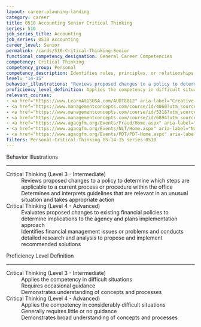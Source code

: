 ```yaml
---
layout: career-planning-landing
category: career
title: 0510 Accounting Senior Critical Thinking
series: 510
job_series_title: Accounting
job_series: 0510 Accounting
career_level: Senior
permalink: /cards/510-Critical-Thinking-Senior
functional_competency_designation: General Career Competencies
competency: Critical Thinking
competency_group: Personal
competency_description: Identifies rules, principles, or relationships that explain facts, data, or other information; analyzes information and makes correct inferences or draws accurate conclusions
level: "14-15"
behavior_illustrations: "Reviews proposed changes to a policy to determine which steps are applicable to a current process or procedure within the office ? Determines and interprets guidelines that are relevant in an unusual situation and takes appropriate action ? Evaluates proposed changes to existing financial policies to determine implications to the agency and plans implementation approach ? Identifies financial management issues or problems and conducts detailed research and analysis to propose and implement recommended solutions"
proficiency_level_definition: Applies the competency in difficult situations ? Requires occasional guidance ? Demonstrates understanding of concepts and processes ? Applies the competency in considerably difficult situations ? Generally requires little or no guidance ? Demonstrates broad understanding of concepts and processes
relevant_courses: 
- <a href="https://www.LearnAtGSUSA.com/AUDT8012" aria-label="Creative and Critical Thinking for Auditors (AUDT8012) - https://www.LearnAtGSUSA.com/AUDT8012">Creative and Critical Thinking for Auditors (AUDT8012)</a>, Graduate School USA (GSUSA)
- <a href="https://www.managementconcepts.com/course/id/4060?utm_source=CFOportal&utm_medium=listing&utm_campaign=CFOTTEP&utm_id=23FM" aria-label="Critical Thinking For Problem Solving - https://www.managementconcepts.com/course/id/4060?utm_source=CFOportal&utm_medium=listing&utm_campaign=CFOTTEP&utm_id=23FM">Critical Thinking For Problem Solving</a>, Management Concepts
- <a href="https://www.managementconcepts.com/course/id/5318?utm_source=CFOportal&utm_medium=listing&utm_campaign=CFOTTEP&utm_id=23FM" aria-label="Data Analysis For Financial Managers Using Microsoft Excel - https://www.managementconcepts.com/course/id/5318?utm_source=CFOportal&utm_medium=listing&utm_campaign=CFOTTEP&utm_id=23FM">Data Analysis For Financial Managers Using Microsoft Excel</a>, Management Concepts
- <a href="https://www.managementconcepts.com/course/id/6894?utm_source=CFOportal&utm_medium=listing&utm_campaign=CFOTTEP&utm_id=23FM" aria-label="FPM 331 - Progressive Concepts In Program Management - https://www.managementconcepts.com/course/id/6894?utm_source=CFOportal&utm_medium=listing&utm_campaign=CFOTTEP&utm_id=23FM">FPM 331 - Progressive Concepts In Program Management</a>, Management Concepts
- <a href="https://www.agacgfm.org/Events/Fraud/Home.aspx" aria-label="Internal Control & Fraud Prevention Training - https://www.agacgfm.org/Events/Fraud/Home.aspx">Internal Control & Fraud Prevention Training</a>, AGA
- <a href="https://www.agacgfm.org/Events/NLT/Home.aspx" aria-label="National Leadership Training (NLT) - multi-competency training - https://www.agacgfm.org/Events/NLT/Home.aspx">National Leadership Training (NLT) - multi-competency training</a>, AGA
- <a href="https://www.agacgfm.org/Events/PDT/PDT-Home.aspx" aria-label="Professional Development Training (PDT) - multi-competency training - https://www.agacgfm.org/Events/PDT/PDT-Home.aspx">Professional Development Training (PDT) - multi-competency training</a>, AGA
filters: Personal-Critical-Thinking GS-14-15 series-0510
---
```


<div class="desktop:grid-col-6 margin-y-3">
  <div class="border-top-2 bg-white padding-3 shadow-5 height-full members-hover border-1px button-border border-top-blue radius-lg">
    <p class="text-bold label-color font-size-21">Behavior Illustrations</p>
    <hr class="hr-green"/>
    <dl class="text-base card-content-color"><dt>Critical Thinking (Level 3 - Intermediate)</dt><dd>Reviews proposed changes to a policy to determine which steps are applicable to a current process or procedure within the office </dd><dd> Determines and interprets guidelines that are relevant in an unusual situation and takes appropriate action</dd><dt>Critical Thinking (Level 4 - Advanced)</dt><dd>Evaluates proposed changes to existing financial policies to determine implications to the agency and plans implementation approach </dd><dd> Identifies financial management issues or problems and conducts detailed research and analysis to propose and implement recommended solutions</dd></dl>
  </div>
</div>
<div class="desktop:grid-col-6 margin-y-3">
  <div class="border-top-2 bg-white padding-3 shadow-5 height-full members-hover border-1px button-border border-top-blue radius-lg">
    <p class="text-bold label-color font-size-21">Proficiency Level Definition</p>
     <hr class="hr-green"/>
    <dl class="text-base card-content-color"><dt>Critical Thinking (Level 3 - Intermediate)</dt><dd>Applies the competency in difficult situations </dd><dd> Requires occasional guidance </dd><dd> Demonstrates understanding of concepts and processes</dd><dt>Critical Thinking (Level 4 - Advanced)</dt><dd>Applies the competency in considerably difficult situations </dd><dd> Generally requires little or no guidance </dd><dd> Demonstrates broad understanding of concepts and processes</dd></dl>
  </div>
</div>